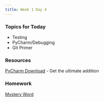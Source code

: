 ```yaml
---
title: Week 1 Day 4
---
```


### Topics for Today
* Testing
* PyCharm/Debugging
* Git Primer

### Resources
[PyCharm Download](https://www.jetbrains.com/pycharm/download/) - Get the
ultimate addition

### Homework
[Mystery Word](https://github.com/tiy-lv-python-2015-06/mystery-word)
